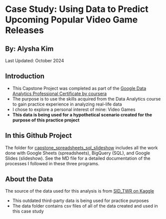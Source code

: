 # Case Study: Using Data to Predict Upcoming Popular Video Game Releases

## By: Alysha Kim

Last Updated: October 2024

## Introduction

- This Capstone Project was completed as part of the [Google Data Analytics Professional Certificate by coursera](https://coursera.org/share/e72350172452259871d67536619cda19)
- The purpose is to use the skills acquired from the Data Analytics course to gain practice experience in analyzing real-life data
- I chose to explore a personal interest of mine: Video Games
- **This data is being used for a hypothetical scenario created for the purpose of this practice project**

## In this Github Project

The folder for [capstone_spreadsheets_sql_slideshow](capstone_spreadsheets_sql_slideshow) includes all the work done with Google Sheets (spreadsheets), BigQuery (SQL), and Google Slides (slideshow). See the MD file for a detailed documentation of the processes I followed in these three programs.

## About the Data

The source of the data used for this analysis is from [SID_TWR on Kaggle](https://www.kaggle.com/datasets/sidtwr/videogames-sales-dataset/data?select=Video_Games_Sales_as_at_22_Dec_2016.csv)

- This outdated third-party data is being used for practice purposes
- The data folder contains csv files of all of the data created and used in this case study

